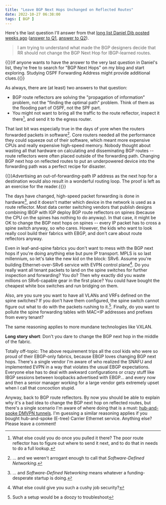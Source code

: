 ```yaml
---
title: "Leave BGP Next Hops Unchanged on Reflected Routes"
date: 2022-10-27 06:38:00
tags: [ BGP ]
---
```

Here's the last question I'll answer from that [long list Daniel Dib posted weeks ago](https://twitter.com/danieldibswe/status/1579674196833366017) ([answer to Q1](https://blog.ipspace.net/2022/10/ospf-external-routes.html), [answer to Q2](https://blog.ipspace.net/2022/10/ibgp-full-mesh.html)).

> I am trying to understand what made the BGP designers decide that RR should not change the BGP Next Hop for IBGP-learned routes.

{{<note>}}If anyone wants to have the answer to the very last question in Daniel's list, they're free to search for "BGP Next Hops" on my blog and start exploring. Studying OSPF Forwarding Address might provide additional clues.{{</note>}}
<!--more-->
As always, there are (at least) two answers to that question:

* BGP route reflectors are solving the "propagation of information" problem, not the "finding the optimal path" problem. Think of them as the flooding part of OSPF, not the SPF part.
* You might not want to bring all the traffic to the route reflector, inspect it there[^WTD], and send it to the egress router.

[^WTD]: What else could you do once you pulled it there? The poor route reflector has to figure out where to send it next, and to do that in needs to do a full lookup.

That last bit was especially true in the days of yore when the routers forwarded packets in software[^SDN]. Core routers needed all the performance they could squeeze out of their software, which meant more expensive CPUs and really expensive high-speed memory. Nobody thought about wasting all that hardware on calculating and disseminating BGP routes -- route reflectors were often placed outside of the forwarding path. Changing BGP next hop on reflected routes to put an underpowered device into the forwarding path was a perfect recipe for disaster.

{{<note warn>}}Advertising an out-of-forwarding-path IP address as the next hop for a destination would also result in a wonderful routing loop. The proof is left as an exercise for the reader.{{</note>}}

[^SDN]: ... and we weren't arrogant enough to call that *Software-Defined Networking*.

The days have changed, high-speed packet forwarding is done in hardware[^SDX], and it doesn't matter which device in the network is used as a route reflector. Most data center switching vendors that publish designs combining IBGP with IGP deploy BGP route reflectors on spines (because the CPU on the spines has nothing to do anyway). In that case, it might be OK to change the BGP next hops on spines -- every IP packet has to cross a spine switch anyway, so who cares. However, the kids who want to look really cool build their fabrics with EBGP, and don't care about route reflectors anyway.

[^SDX]: ... and *Software-Defined Networking* means whatever a funding-desperate startup is doing.

Even in leaf-and-spine fabrics you don't want to mess with the BGP next hops if you're doing anything else but pure IP transport. MPLS is so last millennium, so let's take the new kid on the block: SRv6. Assume you're building Ethernet-over-SRv6 service with EVPN control plane[^JS]. Do you really want all tenant packets to land on the spine switches for further inspection and forwarding? You do? Then why exactly did you waste millions on SRv6-capable gear in the first place? You could have bought the cheapest white box switches and run bridging on them.

Also, are you sure you want to have all VLANs and VRFs defined on the spine switches? If you don't have them configured, the spine switch cannot figure out what to do with the packets rushing to it.[^FTT]. Finally, do you want to pollute the spine forwarding tables with MAC+IP addresses and prefixes from every tenant?

[^JS]: What else could give you such a cushy job security?

[^FTT]: Such a setup would be a doozy to troubleshoot

The same reasoning applies to more mundane technologies like VXLAN.

**Long story short**: Don't you dare to change the BGP next hop in the middle of the fabric.

Totally off-topic: The above requirement trips all the cool kids who were so proud of their EBGP-only fabrics, because EBGP loves changing BGP next hops. There's a single vendor I'm aware of who realized the SNAFU and implemented EVPN in a way that violates the usual EBGP expectations. Everyone else has to deal with awkward configurations or crazy stuff like IBGP sessions between loopbacks advertised with EBGP... and every now and then a senior manager working for a large vendor gets extremely upset when I call that concoction stupid.

Anyway, back to BGP route reflectors. By now you should be able to explain why it's a bad idea to change the BGP next hop on reflected routes, but there's a single scenario I'm aware of where doing that is a must: [hub-and-spoke DMVPN tunnels](https://blog.ipspace.net/2014/04/changes-in-ibgp-next-hop-processing.html). I'm guessing a similar reasoning applies if you bought hub-and-spoke (E-tree) Carrier Ethernet service. Anything else? Please leave a comment!
